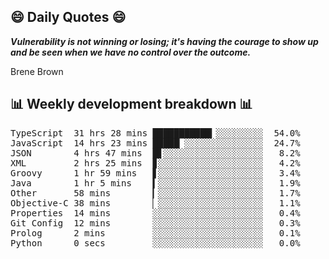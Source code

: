## 😄 Daily Quotes 😄

_**Vulnerability is not winning or losing; it's having the courage to show up and be seen when we have no control over the outcome.**_

Brene Brown



## 📊 Weekly development breakdown 📊

<pre>TypeScript  31 hrs 28 mins ███████████▎░░░░░░░░░  54.0%
JavaScript  14 hrs 23 mins █████▏░░░░░░░░░░░░░░░  24.7%
JSON        4 hrs 47 mins  █▋░░░░░░░░░░░░░░░░░░░   8.2%
XML         2 hrs 25 mins  ▊░░░░░░░░░░░░░░░░░░░░   4.2%
Groovy      1 hr 59 mins   ▋░░░░░░░░░░░░░░░░░░░░   3.4%
Java        1 hr 5 mins    ▍░░░░░░░░░░░░░░░░░░░░   1.9%
Other       58 mins        ▎░░░░░░░░░░░░░░░░░░░░   1.7%
Objective-C 38 mins        ▏░░░░░░░░░░░░░░░░░░░░   1.1%
Properties  14 mins        ░░░░░░░░░░░░░░░░░░░░░   0.4%
Git Config  12 mins        ░░░░░░░░░░░░░░░░░░░░░   0.3%
Prolog      2 mins         ░░░░░░░░░░░░░░░░░░░░░   0.1%
Python      0 secs         ░░░░░░░░░░░░░░░░░░░░░   0.0%</pre>